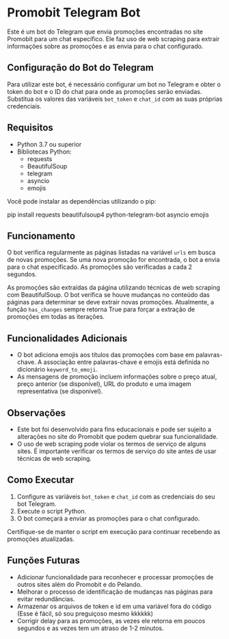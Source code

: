 # Promobit Telegram Bot

Este é um bot do Telegram que envia promoções encontradas no site Promobit para um chat específico. Ele faz uso de web scraping para extrair informações sobre as promoções e as envia para o chat configurado.

## Configuração do Bot do Telegram

Para utilizar este bot, é necessário configurar um bot no Telegram e obter o token do bot e o ID do chat para onde as promoções serão enviadas. Substitua os valores das variáveis `bot_token` e `chat_id` com as suas próprias credenciais.

## Requisitos

- Python 3.7 ou superior
- Bibliotecas Python:
  - requests
  - BeautifulSoup
  - telegram
  - asyncio
  - emojis

Você pode instalar as dependências utilizando o pip:

pip install requests beautifulsoup4 python-telegram-bot asyncio emojis


## Funcionamento

O bot verifica regularmente as páginas listadas na variável `urls` em busca de novas promoções. Se uma nova promoção for encontrada, o bot a envia para o chat especificado. As promoções são verificadas a cada 2 segundos.

As promoções são extraídas da página utilizando técnicas de web scraping com BeautifulSoup. O bot verifica se houve mudanças no conteúdo das páginas para determinar se deve extrair novas promoções. Atualmente, a função `has_changes` sempre retorna True para forçar a extração de promoções em todas as iterações.

## Funcionalidades Adicionais

- O bot adiciona emojis aos títulos das promoções com base em palavras-chave. A associação entre palavras-chave e emojis está definida no dicionário `keyword_to_emoji`.
- As mensagens de promoção incluem informações sobre o preço atual, preço anterior (se disponível), URL do produto e uma imagem representativa (se disponível).

## Observações

- Este bot foi desenvolvido para fins educacionais e pode ser sujeito a alterações no site do Promobit que podem quebrar sua funcionalidade.
- O uso de web scraping pode violar os termos de serviço de alguns sites. É importante verificar os termos de serviço do site antes de usar técnicas de web scraping.

## Como Executar

1. Configure as variáveis `bot_token` e `chat_id` com as credenciais do seu bot Telegram.
2. Execute o script Python.
3. O bot começará a enviar as promoções para o chat configurado.

Certifique-se de manter o script em execução para continuar recebendo as promoções atualizadas.





## Funções Futuras

- Adicionar funcionalidade para reconhecer e processar promoções de outros sites além do Promobit e do Pelando.
- Melhorar o processo de identificação de mudanças nas páginas para evitar redundâncias.
- Armazenar os arquivos de token e id em uma variável fora do código (Esse é fácil, só sou preguiçoso mesmo kkkkkk)
- Corrigir delay para as promoções, as vezes ele retorna em poucos segundos e as vezes tem um atraso de 1-2 minutos.
